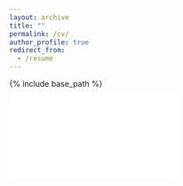 ```yaml
---
layout: archive
title: ""
permalink: /cv/
author_profile: true
redirect_from:
  - /resume
---
```


{% include base_path %}

<embed src="../files/ShayanCV.pdf" type="application/pdf">

